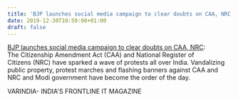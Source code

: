 ```yaml
---
title: 'BJP launches social media campaign to clear doubts on CAA, NRC'
date: 2019-12-30T10:59:00+01:00
draft: false
---
```


[BJP launches social media campaign to clear doubts on CAA, NRC](https://varindia.com/news/bjp-launches-social-media-campaign-to-clear-doubts-on-caa-nrc#.XgnKcjrVY6E.blogger): The Citizenship Amendment Act (CAA) and National Register of Citizens (NRC) have sparked a wave of protests all over India. Vandalizing public property, protest marches and flashing banners against CAA and NRC and Modi government have become the order of the day.  
  
VARINDIA- INDIA'S FRONTLINE IT MAGAZINE